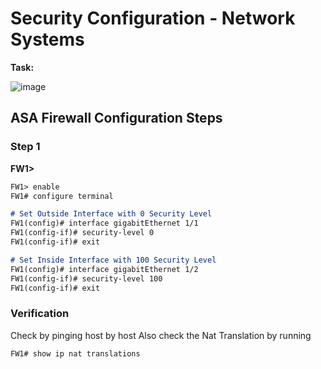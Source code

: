 # Security Configuration - Network Systems

**Task:**

![image](https://github.com/diotriandika/learn-networking/assets/109568349/d145a028-b460-4304-ad29-8265681cd48b)

## ASA Firewall Configuration Steps

### Step 1 

**FW1>**

```markdown
FW1> enable
FW1# configure terminal

# Set Outside Interface with 0 Security Level
FW1(config)# interface gigabitEthernet 1/1
FW1(config-if)# security-level 0
FW1(config-if)# exit

# Set Inside Interface with 100 Security Level
FW1(config)# interface gigabitEthernet 1/2 
FW1(config-if)# security-level 100
FW1(config-if)# exit
```

### Verification
Check by pinging host by host
Also check the Nat Translation by running
```markdown
FW1# show ip nat translations
```
